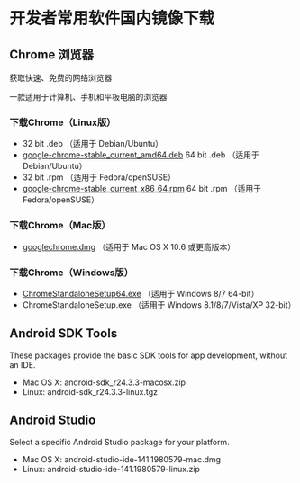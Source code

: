 # 开发者常用软件国内镜像下载

## Chrome 浏览器

获取快速、免费的网络浏览器

一款适用于计算机、手机和平板电脑的浏览器 

### 下载Chrome（Linux版） 

 * 32 bit .deb （适用于 Debian/Ubuntu）
 * [google-chrome-stable\_current\_amd64.deb](http://7xjxoo.dl1.z0.glb.clouddn.com/linux/direct/google-chrome-stable\_current\_amd64.deb) 64 bit .deb （适用于 Debian/Ubuntu）
 * 32 bit .rpm （适用于 Fedora/openSUSE）
 * [google-chrome-stable\_current\_x86\_64.rpm](http://7xjxoo.dl1.z0.glb.clouddn.com/linux/direct/google-chrome-stable\_current\_x86\_64.rpm) 64 bit .rpm （适用于 Fedora/openSUSE）

### 下载Chrome（Mac版） 

 * [googlechrome.dmg](http://7xjxoo.dl1.z0.glb.clouddn.com/chrome/mac/stable/GGRO/googlechrome.dmg) （适用于 Mac OS X 10.6 或更高版本）

### 下载Chrome（Windows版）

 * [ChromeStandaloneSetup64.exe](http://7xjxoo.dl1.z0.glb.clouddn.com/windows/direct/ChromeStandaloneSetup64.exe) （适用于 Windows 8/7 64-bit）
 * ChromeStandaloneSetup.exe （适用于 Windows 8.1/8/7/Vista/XP 32-bit）

## Android SDK Tools

These packages provide the basic SDK tools for app development, without an IDE.

 * Mac OS X: android-sdk\_r24.3.3-macosx.zip
 * Linux: android-sdk\_r24.3.3-linux.tgz

## Android Studio

Select a specific Android Studio package for your platform.

 * Mac OS X: android-studio-ide-141.1980579-mac.dmg
 * Linux: android-studio-ide-141.1980579-linux.zip
